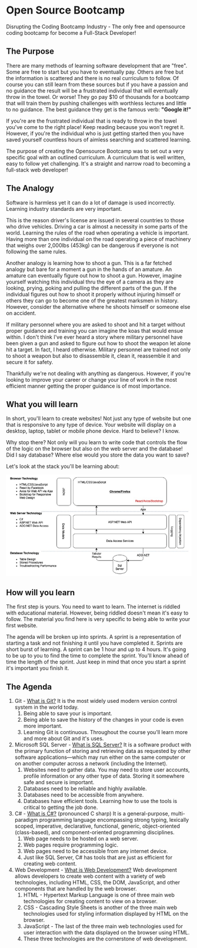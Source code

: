 # Open Source Bootcamp
Disrupting the Coding Bootcamp Industry - The only free and opensource coding bootcamp for become a Full-Stack Developer!

## The Purpose
There are many methods of learning software development that are "free". Some are free to start but you have to eventually pay. Others are free but the information is scattered and there is no real curriculum to follow. Of course you can still learn from these sources but if you have a passion and no guidance the result will be a frustrated individual that will eventually throw in the towel. Or worse! They go pay $10 of thousands for a bootcamp that will train them by pushing challenges with worthless lectures and little to no guidance. The best guidance they get is the famous verb: **"Google it!"**

If you're are the frustrated individual that is ready to throw in the towel you've come to the right place! Keep reading because you won't regret it. However, if you're the individual who is just getting started then you have saved yourself countless hours of aimless searching and scattered learning.

The purpose of creating the Opensource Bootcamp was to set out a very specific goal with an outlined curriculum. A curriculum that is well written, easy to follow yet challenging. It's a straight and narrow road to becoming a full-stack web developer!

## The Analogy
Software is harmless yet it can do a lot of damage is used incorrectly. Learning industry standards are very important. 

This is the reason driver's license are issued in several countries to those who drive vehicles. Driving a car is almost a necessity in some parts of the world. Learning the rules of the road when operating a vehicle is important. Having more than one individual on the road operating a piece of machinery that weighs over 2,000lbs (453kg) can be dangerous if everyone is not following the same rules.

Another analogy is learning how to shoot a gun. This is a far fetched analogy but bare for a moment a gun in the hands of an amature. An amature can eventually figure out how to shoot a gun. However, imagine yourself watching this individual thru the eye of a camera as they are looking, prying, poking and pulling the different parts of the gun. If the individual figures out how to shoot it properly without injuring himself or others they can go to become one of the greatest marksmen in history. However, consider the alternative where he shoots himself or someone else on accident.

If military personnel where you are asked to shoot and hit a target without proper guidance and training you can imagine the koas that would ensue within. I don't think I've ever heard a story where military personnel have been given a gun and asked to figure out how to shoot the weapon let alone hit a target. In fact, I heard otherwise. Military personnel are trained not only to shoot a weapon but also to disassemble it, clean it, reassemble it and secure it for safety.

Thankfully we're not dealing with anything as dangerous. However, if you're looking to improve your career or change your line of work in the most efficient manner getting the proper guidance is of most importance.

## What you will learn
In short, you'll learn to create websites! Not just any type of website but one that is responsive to any type of device. Your website will display on a desktop, laptop, tablet or mobile phone device. Hard to believe? I know. 

Why stop there? Not only will you learn to write code that controls the flow of the logic on the browser but also on the web server and the database! Did I say database? Where else would you store the data you want to save?

Let's look at the stack you'll be learning about:

![Full Stack Diagram](/fullstackdiagram.jpg)

## How will you learn
The first step is yours. You need to want to learn. The internet is riddled with educational material. However, being riddled doesn't mean it's easy to follow. The material you find here is very specific to being able to write your first website. 

The agenda will be broken up into sprints. A sprint is a representation of starting a task and not finishing it until you have completed it. Sprints are short burst of learning. A sprint can be 1 hour and up to 4 hours. It's going to be up to you to find the time to complete the sprint. You'll know ahead of time the length of the sprint. Just keep in mind that once you start a sprint it's important you finish it.

## The Agenda
1. Git - [What is Git?](https://www.atlassian.com/git/tutorials/what-is-git) It is the most widely used modern version control system in the world today.
   1. Being able to save your is important.
   1. Being able to save the history of the changes in your code is even more important.
   1. Learning Git is continuous. Throughout the course you'll learn more and more about Git and it's uses.
1. Microsoft SQL Server - [What is SQL Server?](https://en.wikipedia.org/wiki/Microsoft_SQL_Server) It is a software product with the primary function of storing and retrieving data as requested by other software applications—which may run either on the same computer or on another computer across a network (including the Internet).
   1. Websites need to gather data. You may need to store user accounts, profile information or any other type of data. Storing it somewhere safe and secure is important.
   1. Databases need to be reliable and highly available.
   1. Databases need to be accessible from anywhere.
   1. Databases have efficient tools. Learning how to use the tools is critical to getting the job done.
1. C# - [What is C#?](https://en.wikipedia.org/wiki/C_Sharp_(programming_language)) (pronounced C sharp) It is a general-purpose, multi-paradigm programming language encompassing strong typing, lexically scoped, imperative, declarative, functional, generic, object-oriented (class-based), and component-oriented programming disciplines.
   1. Web page needs to be hosted on a web server.
   1. Web pages require programming logic.
   1. Web pages need to be accessible from any internet device.
   1. Just like SQL Server, C# has tools that are just as efficient for creating web content.
1. Web Development - [What is Web Development?](https://en.wikipedia.org/wiki/Web_development_tools) Web development allows developers to create web content with a variety of web technologies, including HTML, CSS, the DOM, JavaScript, and other components that are handled by the web browser.
   1. HTML - Hypertext Markup Language is one of three main web technologies for creating content to view on a browser.
   1. CSS - Cascading Style Sheets is another of the three main web technologies used for styling information displayed by HTML on the browser.
   1. JavaScript - The last of the three main web technologies used for user interaction with the data displayed on the browser using HTML.
   1. These three technologies are the cornerstone of web development.
